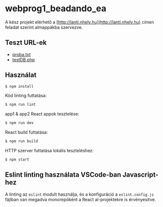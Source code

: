# webprog1_beadando_ea

A kész projekt elérhető a [http://lanti.nhely.hu](http://lanti.nhely.hu) címen feladat szerint almappákba szervezve.

## Teszt URL-ek

* [proba.txt](http://lanti.nhely.hu/proba.txt)
* [testDB.php](http://lanti.nhely.hu/testDB.php)

## Használat

```sh
$ npm install
```

Kód linting futtatása:

```sh
$ npm run lint
```

app1 & app2 React appok tesztelése:

```sh
$ npm run dev
```

React build futtatása:

```sh
$ npm run build
```

HTTP szerver futtatása lokális teszteléshez:

```sh
$ npm start
```

## Eslint linting használata VSCode-ban Javascript-hez

A linting az `eslint` modult használja, és a konfiguráció a `eslint.config.js` fájlban van megadva monorepóként a React al-projektekre is érvényesítve.
